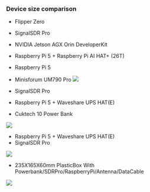 ### Device size comparison
 - Flipper Zero
 - SignalSDR Pro
 - NVIDIA Jetson AGX Orin DeveloperKit
 - Raspberry Pi 5 + Raspberry Pi AI HAT+ (26T)
 - Raspberry Pi 5
 - Minisforum UM790 Pro
![](https://github.com/signalens/signalsdrpro/blob/main/img/size/size1.png)

 - SignalSDR Pro
 - Raspberry Pi 5 + Waveshare UPS HAT(E)
 - Cuktech 10 Power Bank

![](https://github.com/signalens/signalsdrpro/blob/main/img/size/size2.png)
 - Raspberry Pi 5 + Waveshare UPS HAT(E)
 - SignalSDR Pro

![](https://github.com/signalens/signalsdrpro/blob/main/img/size/size3.png)
- 235X165X60mm PlasticBox With Powerbank/SDRPro/RaspberryPi/Antenna/DataCable

![](https://github.com/signalens/signalsdrpro/blob/main/img/size/size4.png)

